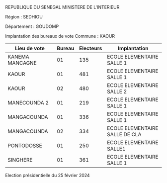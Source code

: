 REPUBLIQUE DU SENEGAL MINISTERE DE L'INTERIEUR

Région : SEDHIOU

Département : GOUDOMP

Implantation des bureaux de vote Commune : KAOUR

| Lieu de vote | Bureau | Electeurs | Implantation |
| - | - | - | - |
| KANEMA MANCAGNE | 01 | 135 | ECOLE ELEMENTAIRE SALLE 1 |
| KAOUR | 01 | 481 | ECOLE ELEMENTAIRE SALLE 1 |
| KAOUR | 02 | 480 | ECOLE ELEMENTAIRE SALLE 2 |
| MANECOUNDA 2 | 01 | 219 | ECOLE ELEMENTAIRE SALLE 1 |
| MANGACOUNDA | 01 | 336 | ECOLE ELEMENTAIRE SALLE 1 |
| MANGACOUNDA | 02 | 334 | ECOLE ELEMENTAIRE SALLE DE CLA |
| PONTODOSSE | 01 | 250 | ECOLE ELEMENTAIRE SALLE1 |
| SINGHERE | 01 | 361 | ECOLE ELEMENTAIRE SALLE 1 |

<!-- PageNumber="6/16" -->

Election présidentielle du 25 février 2024
